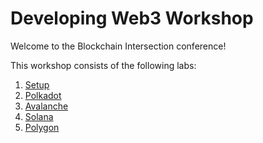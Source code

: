 # Developing Web3 Workshop

Welcome to the Blockchain Intersection conference! 

This workshop consists of the following labs:

1. [Setup](./00_Setup.md)
2. [Polkadot](./01_Polkadot.md)
3. [Avalanche](./02_Avalanche.md)
4. [Solana](./03_Solana.md)
5. [Polygon](./04_Polygon.md)
